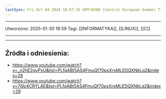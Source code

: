 ```yaml
---
lastSync: Fri Oct 04 2024 18:57:35 GMT+0200 (Central European Summer Time)
---
```


---
Utworzono: 2025-01-30 18:59
Tagi: [[INFORMATYKA]], [[LINUX]], [[C]]

---




---
## Źródła i odniesienia:
- https://www.youtube.com/watch?v=_n2hE2gyPxU&list=PLfqABt5AS4FmuQf70psXrsMLEDQXNkLq2&index=28
- https://www.youtube.com/watch?v=7i9z4CRYLAE&list=PLfqABt5AS4FmuQf70psXrsMLEDQXNkLq2&index=29